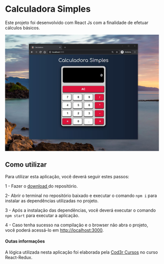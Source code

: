 # Calculadora Simples

Este projeto foi desenvolvido com React Js com a finalidade de efetuar cálculos básicos.

<img src="https://github.com/LemosLeonardo/calculadoraReactJs/blob/main/src/images/calculadora%20simples.JPG?raw=true" width="600px" />

## Como utilizar
Para utilizar esta aplicação, você deverá seguir estes passos:

  1 - Fazer o <a href="https://github.com/LemosLeonardo/calculadoraReactJs/archive/main.zip"> download </a> do repositório.  
  
  2- Abrir o terminal no repositório baixado e executar o comando `npm i` para instalar as dependências utilizadas no projeto. 
  
  3 - Após a instalação das dependências, você deverá executar o comando `npm start` para executar a aplicação.
  
  4 - Caso tenha sucesso na compilação e o browser não abra o projeto, você poderá acessá-lo em [http://localhost:3000](http://localhost:3000).

#### Outas informações

A lógica utilizada nesta aplicação foi elaborada pela <a href="https://github.com/cod3rcursos">Cod3r Cursos</a> no curso React-Redux.
